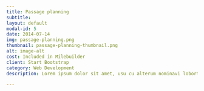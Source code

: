 ```yaml
---
title: Passage planning
subtitle: 
layout: default
modal-id: 5
date: 2014-07-14
img: passage-planning.png
thumbnail: passage-planning-thumbnail.png
alt: image-alt
cost: Included in Milebuilder
client: Start Bootstrap
category: Web Development
description: Lorem ipsum dolor sit amet, usu cu alterum nominavi lobortis. At duo novum diceret. Tantas apeirian vix et, usu sanctus postulant inciderint ut, populo diceret necessitatibus in vim. Cu eum dicam feugiat noluisse.

---
```

